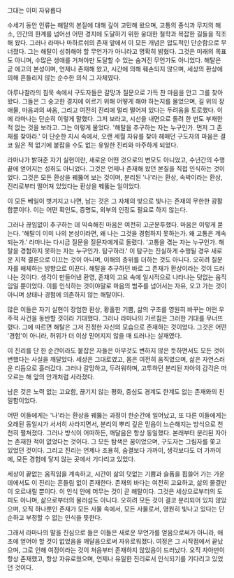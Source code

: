 그대는 이미 자유롭다

수세기 동안 인류는 해탈의 본질에 대해 깊이 고민해 왔으며, 고통의 종식과 무지의 해소, 인간의 한계를 넘어선 어떤 경지에 도달하기 위한 웅대한 철학과 복잡한 길들을 직조해 왔다. 그러나 라마나 마하르쉬의 존재 앞에서 이 모든 개념은 압도적인 단순함으로 무너졌다. 그는 해탈이 성취해야 할 무언가가 아니라고 명확히 밝혔다. 그것은 미래의 목표도 아니며, 수많은 생애를 거쳐야만 도달할 수 있는 숨겨진 무언가도 아니었다. 해탈은 곧 에고의 본성이며, 언제나 존재해 왔고, 시간에 의해 훼손되지 않으며, 세상의 환상에 의해 흔들리지 않는 순수한 의식 그 자체였다.

아루나찰라의 침묵 속에서 구도자들은 갈망과 질문으로 가득 찬 마음을 안고 그를 찾아왔다. 그들은 그 숭고한 경지에 이르기 위해 어떻게 해야 하는지를 물었으며, 길 위의 장애물, 마음과의 싸움, 그리고 여전히 진리에 멀리 떨어져 있다는 두려움을 토로했다. 이에 라마나는 단순히 이렇게 말했다. 그저 보라고, 시선을 내면으로 돌려 한 번도 부재한 적 없는 것을 보라고. 그는 이렇게 물었다. '해탈을 추구하는 자는 누구인가. 먼저 그 존재를 찾아라.' 이 단순한 지시 속에서, 오랜 세월 자유를 찾아 헤매던 구도자의 마음은 결코 잃은 적 없기에 붙잡을 수도 없는 유일한 진리와 마주하게 되었다.

라마나가 밝혀준 자기 실현이란, 새로운 어떤 것으로의 변모도 아니었고, 수년간의 수행 끝에 얻어지는 성취도 아니었다. 그것은 언제나 존재해 왔던 본질을 직접 인식하는 것이었다. 그것은 모든 환상을 꿰뚫어 보는 것이며, 분리된 '나'라는 환상, 속박이라는 환상, 진리로부터 떨어져 있었다는 환상을 꿰뚫는 일이었다.

이 모든 베일이 벗겨지고 나면, 남는 것은 그 자체의 빛으로 빛나는 존재의 무한한 광활함뿐이다. 이는 어떤 확인도, 증명도, 외부의 인정도 필요로 하지 않는다.

그러나 끊임없이 추구하는 데 익숙해진 마음은 여전히 고군분투했다. 마음은 이렇게 묻는다. '해탈이 이미 나의 본성이라면, 왜 나는 그것을 경험하지 못하는가. 왜 고통은 계속되는가.' 라마나는 다시금 질문을 질문자에게로 돌렸다. '고통을 겪는 자는 누구인가. 해탈을 경험하지 못하는 자는 누구인가. 탐구하라.' 이 탐구는 진실하게 수행될 경우 새로운 지적 결론으로 이끄는 것이 아니며, 이해의 층위를 더하는 것도 아니다. 오히려 질문자를 해체하는 방향으로 이끈다. 해탈을 추구하던 바로 그 존재가 환상이라는 것이 드러나는 것이다. 생각이 만들어낸 환영, 존재의 고요 속에 일시적으로 나타나는 덧없는 움직임일 뿐이었다. 이를 인식하는 것이야말로 마음의 범주를 넘어서는 자유, 오고 가는 것이 아니며 상태나 경험에 의존하지 않는 해탈이다.

많은 이들은 자기 실현이 장엄한 환상, 황홀한 기쁨, 삶의 구조를 영원히 바꾸는 어떤 우주적 사건을 동반할 것이라 기대했다. 그러나 라마나의 가르침은 그러한 기대를 무너뜨렸다. 그에 따르면 해탈은 그저 진정한 자신의 모습으로 존재하는 것이었다. 그것은 어떤 '경험'이 아니라, 허위가 더 이상 믿어지지 않을 때 드러나는 실재였다.

이 진리를 단 한 순간이라도 붙잡은 자들은 아무것도 변하지 않은 듯하면서도 모든 것이 변했다는 사실을 깨달았다. 세상은 그대로였고, 몸은 여전히 움직였으며, 삶은 자연스러운 리듬으로 흘러갔다. 그러나 갈망하고, 두려워하며, 고투하던 분리된 자아의 감각은 떠오르는 해 앞의 안개처럼 사라졌다.

남은 것은 노력 없는 고요함, 끊기지 않는 평화, 중심도 경계도 한계도 없는 존재와의 친밀함이었다.

어떤 이들에게는 '나'라는 환상을 꿰뚫는 과정이 한순간에 일어났고, 또 다른 이들에게는 오래된 동일시가 서서히 사라지면서, 분리의 뿌리 깊은 믿음이 느슨해지는 방식으로 천천히 펼쳐졌다. 그러나 방식이 어떠하든, 깨달음은 항상 동일했다. 본래부터 분리된 자아는 존재한 적이 없었다는 것이다. 그 모든 탐색은 꿈이었으며, 구도자는 그림자를 쫓고 있었던 것이다. 그리고 진리는 언제나 조용히, 숨결보다 가까이, 생각보다도 더 가까이에, 모든 경험에 닿지 않는 곳에서 기다리고 있었다.

세상이 끝없는 움직임을 계속하고, 시간이 삶의 덧없는 기쁨과 슬픔을 휩쓸어 가는 가운데에서도 이 진리는 흔들림 없이 존재한다. 존재의 바다는 여전히 고요하고, 삶의 물결만이 오르내릴 뿐이다. 이 인식 안에 머무는 것이 곧 해탈이다. 그것은 세상으로부터의 도피도 아니며, 삶으로부터의 물러섬도 아니다. 오히려 모든 것이 결코 분리되어 있지 않았으며, 오직 하나뿐인 존재가 모든 사물 속에서, 모든 사물로서, 영원히 빛나고 있다는 단순하고 부정할 수 없는 인식을 뜻한다.

그래서 라마나의 말을 진심으로 들은 이들은 새로운 무언가를 얻음으로써가 아니라, 애초에 얻어야 할 것이 없었음을 깨달음으로써 자유로워졌다. 여정은 그 시작점에서 끝났으며, 그로 인해 여정이라는 것이 처음부터 존재하지 않았음이 드러났다. 오직 자아만이 항상 존재했고, 항상 자유로웠으며, 언제나 유일한 진리로서 인식되기를 기다리고 있었던 것이다.